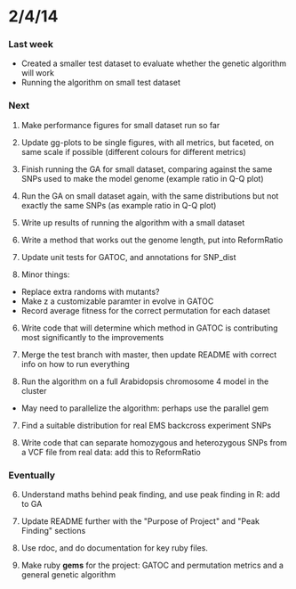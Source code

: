 2/4/14
========================================================

### Last week

- Created a smaller test dataset to evaluate whether the genetic algorithm will work
- Running the algorithm on small test dataset

### Next

1. Make performance figures for small dataset run so far

2. Update gg-plots to be single figures, with all metrics, but faceted, on same scale if possible (different colours for different metrics)

1. Finish running the GA for small dataset, comparing against the same SNPs used to make the model genome (example ratio in Q-Q plot)

2. Run the GA on small dataset again, with the same distributions but not exactly the same SNPs (as example ratio in Q-Q plot)

3. Write up results of running the algorithm with a small dataset

3. Write a method that works out the genome length, put into ReformRatio

4. Update unit tests for GATOC, and annotations for SNP_dist

5. Minor things:
 - Replace extra randoms with mutants?
 - Make z a customizable paramter in evolve in GATOC
 - Record average fitness for the correct permutation for each dataset
 
6. Write code that will determine which method in GATOC is contributing most significantly to the improvements

7. Merge the test branch with master, then update README with correct info on how to run everything

7. Run the algorithm on a full Arabidopsis chromosome 4 model in the cluster
 - May need to parallelize the algorithm: perhaps use the parallel gem

7. Find a suitable distribution for real EMS backcross experiment SNPs

8. Write code that can separate homozygous and heterozygous SNPs from a VCF file from real data: add this to ReformRatio 

### Eventually

6. Understand maths behind peak finding, and use peak finding in R: add to GA

7. Update README further with the "Purpose of Project" and "Peak Finding" sections

2. Use rdoc, and do documentation for key ruby files.

3. Make ruby **gems** for the project: GATOC and permutation metrics and a general genetic algorithm

